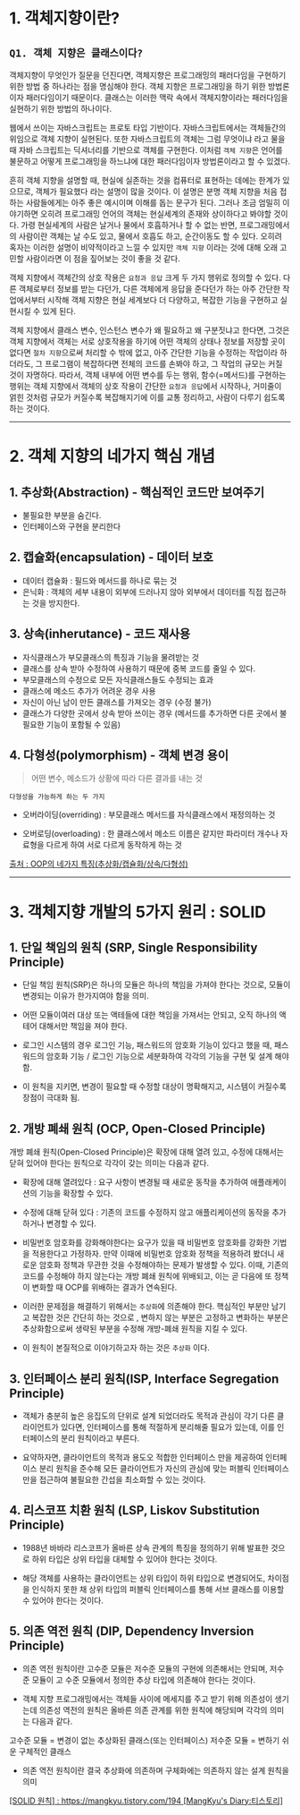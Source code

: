 # 1. 객체지향이란?

## `Q1. 객체 지향은 클래스이다?`

 객체지향이 무엇인가 질문을 던진다면, 객체지향은 프로그래밍의 패러다임을 구현하기 위한 방법 중 하나라는 점을 명심해야 한다. 객체 지향은 프로그래밍을 하기 위한 방법론이자 패러다임이기 때문이다. 클래스는 이러한 맥락 속에서 객체지향이라는 패러다임을 실현하기 위한 방법의 하나이다. 

 웹에서 쓰이는 자바스크립트는 프로토 타입 기반이다. 자바스크립트에서는 객체들간의 위임으로 객체 지향이 실현된다. 또한 자바스크립트의 객체는 그럼 무엇이냐 라고 물을 때 자바 스크립트는 딕셔너리를 기반으로 객체를 구현한다. 이처럼 `객체 지향`은 언어를 불문하고 어떻게 프로그래밍을 하느냐에 대한 패러다임이자 방법론이라고 할 수 있겠다.

 흔히 객체 지향을 설명할 때, 현실에 실존하는 것을 컴퓨터로 표현하는 데에는 한계가 있으므로, 객체가 필요했다 라는 설명이 많을 것이다. 이 설명은 분명 객체 지향을 처음 접하는 사람들에게는 아주 좋은 예시이며 이해를 돕는 문구가 된다. 그러나 조금 엄밀히 이야기하면 오히려 프로그래밍 언어의 객체는 현실세계의 존재와 상이하다고 봐야할 것이다. 가령 현실세계의 사람은 날거나 물에서 호흡하거나 할 수 없는 반면, 프로그래밍에서의 사람이란 객체는 날 수도 있고, 물에서 호흡도 하고, 순간이동도 할 수 있다. 오히려 혹자는 이러한 설명이 비약적이라고 느낄 수 있지만 `객체 지향` 이라는 것에 대해 오래 고민할 사람이라면 이 점을 짚어보는 것이 좋을 것 같다.

 객체 지향에서 객체간의 상호 작용은 `요청과 응답` 크게 두 가지 행위로 정의할 수 있다. 다른 객체로부터 정보를 받는 다던가, 다른 객체에게 응답을 준다던가 하는 아주 간단한 작업에서부터 시작해 객체 지향은 현실 세계보다 더 다양하고, 복잡한 기능을 구현하고 실현시킬 수 있게 된다.

 객체 지향에서 클래스 변수, 인스턴스 변수가 왜 필요하고 왜 구분짓냐고 한다면, 그것은 객체 지향에서 객체는 서로 상호작용을 하기에 어떤 객체의 상태나 정보를 저장할 곳이 없다면 `절차 지향`으로써 처리할 수 밖에 없고, 아주 간단한 기능을 수정하는 작업이라 하더라도, 그 프로그램이 복잡하다면 전체의 코드를 손봐야 하고, 그 작업의 규모는 커질 것이 자명하다. 따라서, 객체 내부에 어떤 변수를 두는 행위, 함수(=메서드)를 구현하는 행위는 객체 지향에서 객체의 상호 작용이 간단한 `요청과 응답`에서 시작하나, 거미줄이 얽힌 것처럼 규모가 커질수록 복잡해지기에 이를 교통 정리하고, 사람이 다루기 쉽도록 하는 것이다.

-------------------------

# 2. 객체 지향의 네가지 핵심 개념

## 1. 추상화(Abstraction) - 핵심적인 코드만 보여주기
- 불필요한 부분을 숨긴다.
- 인터페이스와 구현을 분리한다 

## 2. 캡슐화(encapsulation) - 데이터 보호
- 데이터 캡슐화 : 필드와 메서드를 하나로 묶는 것
- 은닉화 : 객체의 세부 내용이 외부에 드러나지 않아 외부에서 데이터를 직접 접근하는 것을 방지한다.

## 3. 상속(inherutance) - 코드 재사용
- 자식클래스가 부모클래스의 특징과 기능을 물려받는 것
- 클래스를 상속 받아 수정하여 사용하기 때문에 중복 코드를 줄일 수 있다.
- 부모클래스의 수정으로 모든 자식클래스들도 수정되는 효과
- 클래스에 메소드 추가가 어려운 경우 사용
- 자신이 아닌 남이 만든 클래스를 가져오는 경우 (수정 불가)
- 클래스가 다양한 곳에서 상속 받아 쓰이는 경우 (메서드를 추가하면 다른 곳에서 불필요한 기능이 포함될 수 있음)

## 4. 다형성(polymorphism) - 객체 변경 용이
> 어떤 변수, 메소드가 상황에 따라 다른 결과를 내는 것

`다형성을 가능하게 하는 두 가지`

- 오버라이딩(overriding) : 부모클래스 메서드를 자식클래스에서 재정의하는 것

- 오버로딩(overloading) : 한 클래스에서 메소드 이름은 같지만 파라미터 개수나 자료형을 다르게 하여 서로 다르게 동작하게 하는 것



[출처 : OOP의 네가지 특징(추상화/캡슐화/상속/다형성)](https://velog.io/@0sunset0/OOP%EC%9D%98-%EB%84%A4%EA%B0%80%EC%A7%80-%ED%8A%B9%EC%A7%95%EC%B6%94%EC%83%81%ED%99%94%EC%BA%A1%EC%8A%90%ED%99%94%EC%83%81%EC%86%8D%EB%8B%A4%ED%98%95%EC%84%B1)

----------------------------------------

# 3. 객체지향 개발의 5가지 원리 : SOLID

## 1. 단일 책임의 원칙 (SRP, Single Responsibility Principle)

- 단일 책임 원칙(SRP)은 하나의 모듈은 하나의 책임을 가져야 한다는 것으로, 모듈이 변경되는 이유가 한가지여야 함을 의미.

- 어떤 모듈이여러 대상 또는 액테들에 대한 책임을 가져서는 안되고, 오직 하나의 액테어 대해서만 책임을 져야 한다.

- 로그인 시스템의 경우 로그인 기능, 패스워드의 암호화 기능이 있다고 했을 때, 패스워드의 암호화 기능 / 로그인 기능으로 세분화하여 각각의 기능을 구현 및 설계 해야함.

- 이 원칙을 지키면, 변경이 필요할 때 수정할 대상이 명확해지고, 시스템이 커질수록 장점이 극대화 됨.

## 2. 개방 폐쇄 원칙 (OCP, Open-Closed Principle)
개방 폐쇄 원칙(Open-Closed Principle)은 확장에 대해 열려 있고, 수정에 대해서는 닫혀 있어야 한다는 원칙으로 각각이 갖는 의미는 다음과 같다.

- 확장에 대해 열려있다 : 요구 사항이 변경될 때 새로운 동작을 추가하여 애플래케이션의 기능을 확장할 수 있다.

- 수정에 대해 닫혀 있다 : 기존의 코드를 수정하지 않고 애플리케이션의 동작을 추가하거나 변경할 수 있다.

- 비밀번호 암호화를 강화해야한다는 요구가 있을 때 비밀번호 암호화를 강화한 기법을 적용한다고 가정하자. 만약 이때에 비밀번호 암호화 정책을 적용하려 봤더니 새로운 암호화 정책과 무관한 것을 수정해야하는 문제가 발생할 수 있다. 이때, 기존의 코드를 수정해야 하지 않는다는 개방 폐쇄 원칙에 위배되고, 이는 곧 다음에 또 정책이 변화할 때 OCP를 위배하는 결과가 연속된다.

- 이러한 문제점을 해결하기 위해서는 `추상화`에 의존해야 한다. 핵심적인 부분만 남기고 복잡한 것은 간단히 하는 것으로 , 변하지 않는 부분은 고정하고 변화하는 부분은 추상화함으로써 생략된 부분을 수정해 개방-폐쇄 원칙을 지킬 수 있다.

-  이 원칙이 본질적으로 이야기하고자 하는 것은 `추상화` 이다.


## 3. 인터페이스 분리 원칙(ISP, Interface Segregation Principle)

- 객체가 충분히 높은 응집도의 단위로 설계 되었더라도 목적과 관심이 각기 다른 클라이언트가 있다면, 인터페이스를 통해 적절하게 분리해줄 필요가 있는데, 이를 인터페이스의 분리 원칙이라고 부른다.

- 요약하자면, 클라이언트의 목적과 용도오 적합한 인터페이스 만을 제공하여 인터페이스 분리 원칙을 준수해 모든 클라이언트가 자신의 관심에 맞는 퍼블릭 인터페이스만을 접근하여 불필요한 간섭을 최소화할 수 있는 것이다.


## 4. 리스코프 치환 원칙 (LSP, Liskov Substitution Principle)

- 1988년 바바라 리스코프가 올바른 상속 관계의 특징을 정의하기 위해 발표한 것으로 하위 타입은 상위 타입을 대체할 수 있어야 한다는 것이다.

- 해당 객체를 사용하는 클라이언트는 상위 타입이 하위 타입으로 변경되어도, 차이점을 인식하지 못한 채 상위 타입의 퍼블릭 인터페이스를 통해 서브 클래스를 이용할 수 있어야 한다는 것이다.

## 5. 의존 역전 원칙 (DIP, Dependency Inversion Principle)
 
- 의존 역전 원칙이란 고수준 모듈은 저수준 모듈의 구현에 의존해서는 안되며, 저수준 모듈이 고 수준 모듈에서 정의한 추상 타입에 의존해야 한다는 것이다.

- 객체 지향 프로그래밍에서는 객체들 사이에 메세지를 주고 받기 위해 의존성이 생기는데 의존성 역전의 원칙은 올바른 의존 관계를 위한 원칙에 해당되며 각각의 의미는 다음과 같다.

고수준 모듈 = 변경이 없는 추상화된 클래스(또는 인터페이스)
저수준 모듈 = 변하기 쉬운 구체적인 클래스

- 의존 역전 원칙이란 결국 추상화에 의존하며 구체화에는 의존하지 않는 설계 원칙을 의미




[[SOLID 원칙] : https://mangkyu.tistory.com/194 [MangKyu's Diary:티스토리]](https://mangkyu.tistory.com/194)


